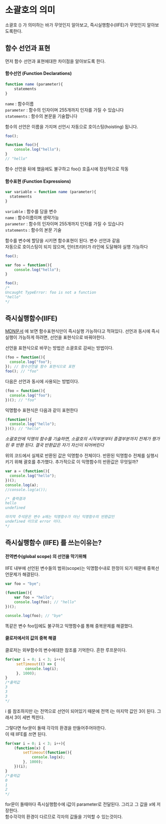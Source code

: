 # 소괄호의 의미

소괄호 () 가 의미하는 바가 무엇인지 알아보고, 즉시실행함수(IIFE)가 무엇인지 알아보도록한다.
## 함수 선언과 표현
먼저 함수 선언과 표현에대한 차이점을 알아보도록 한다.
#### 함수선언 (Function Declarations)
```JavaScript
function name (parameter){
    statements
}
```
`name` : 함수이름  
`parameter` : 함수의 인자이며 255개까지 인자를 가질 수 있습니다  
`statements` : 함수의 본문을 기술합니다

함수의 선언은 이름을 가지며 선언시 자동으로 호이스팅(hoisting) 됩니다.
```JavaScript
foo();

function foo(){
    console.log("hello");
}
// "hello"
```
함수 선언을 뒤에 했음에도 불구하고 foo() 호출시에 정상적으로 작동


#### 함수표현 (Function Expressions)
```JavaScript
var variable = function name (parameter){
  statements
}
```
`variable` : 함수를 담을 변수  
`name` : 함수이름이며 생략가능  
`parameter` : 함수의 인자이며 255개까지 인자를 가질 수 있습니다  
`statements` : 함수의 본문 기술

함수를 변수에 할당을 시키면 함수표현이 된다. 변수 선언과 같음  
자동으로 호이스팅이 되지 않으며, 인터프리터가 라인에 도달해야 실행 가능하다
```JavaScript
foo();

var foo = function(){
    console.log("hello");
}

foo();
/*
Uncaught TypeError: foo is not a function
"hello"
*/
```


## 즉시실행함수(IIFE)



[MDN문서](https://developer.mozilla.org/ko/docs/Web/JavaScript/Reference/Operators/function) 에 보면 함수표현식만이
즉시실행 가능하다고 적혀있다. 선언과 동시에 즉시 실행이 가능하게 하려면, 선언을 표현식으로 바꿔야한다.


선언을 표현식으로 바꾸는 방법은 소괄호로 감싸는 방법이다.  
```JavaScript
(foo = function(){
  console.log("foo");
}); // 함수선언을 함수 표현식으로 표현
foo(); // "foo"
```
다음은 선언과 동시에 사용되는 방법이다.
```JavaScript
(foo = function(){
  console.log("foo");
})(); // "foo"
```
익명함수 표현식은 다음과 같이 표현한다
```JavaScript
(function(){
  console.log("hello");
})(); // "hello"

```

_소괄호안에 익명의 함수를 기술하면, 소괄호의 시작부분부터 종결부분까지
전체가 평가된 후 반환 된다. 결국 반환값은 자기 자신이 되어버린다_

위의 코드에서 실제로 반환된 값은 익명함수 전체이다. 반환된 익명함수 전체를 실행시키기 위해 괄호를 추가했다.
추가적으로 이 익명함수의 반환값은 무엇일까?
```JavaScript
var a = (function(){
  console.log("hello");
})();
console.log(a);
//console.log(a());

/* 출력결과
hello
undefined

마지막 주석문은 변수 a에는 익명함수가 아닌 익명함수의 반환값인
undefined 이므로 error 이다.
*/
```

## 즉시실행함수 (IIFE) 를 쓰는이유는?
#### 전역변수(global scope) 의 선언을 막기위해
IIFE 내부에 선언된 변수들의 범위(scope)는 익명함수내로 한정이 되기 때문에 중복선언문제가 해결된다.
```JavaScript
var foo = "bye";

(function(){
    var foo = "hello";
    console.log(foo); // "hello"
})();

console.log(foo); // "bye"
```
똑같은 변수 foo임에도 불구하고 익명함수를 통해 중복문제를 해결했다.

#### 클로저에서의 값의 중복 해결
클로저는 외부함수의 변수에대한 참조를 기억한다. 흔한 루프문이다.
```JavaScript
for(var i = 0; i < 3; i++){
     setTimeout(() => {
         console.log(i);
     }, 1000);
}
/*출력값
3
3
3
*/
```
i 를 참조하지만 i는 전역으로 선언이 되어있기 때문에 전역 i는 마지막 값인 3이 된다. 그래서 3이 세번 찍힌다.

그렇다면 for문이 돌때 각각의 환경을 만들어주어야한다.  
이 때 IIFE를 쓰면 된다.

```JavaScript
for(var i = 0; i < 3; i++){
    (function(x) {
        setTimeout(function(){
            console.log(x);
        }, 1000);
    })(i);
}
/*출력값
0
1
2
*/
```
for문이 돌때마다 즉시실행함수에 i값이 parameter로 전달된다. 그리고 그 값을 x에 저장한다.  
함수각각의 환경이 다르므로 각자의 값들을 기억할 수 있는것이다.
